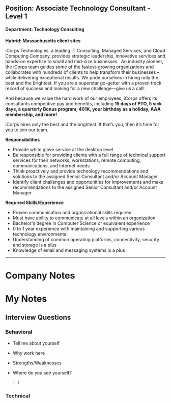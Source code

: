 ## Position: Associate Technology Consultant - Level 1

#### **Department: Technology Consulting**

**Hybrid: Massachusetts client sites**

iCorps Technologies, a leading IT Consulting, Managed Services, and Cloud Computing Company, provides strategic leadership, innovative services and hands-on expertise to small and mid-size businesses.  An industry pioneer, the iCorps team guides some of the fastest-growing organizations and collaborates with hundreds of clients to help transform their businesses – while delivering exceptional results. We pride ourselves in hiring only the best and the brightest. If you are a superstar go-getter with a proven track record of success and looking for a new challenge—give us a call!

And because we value the hard work of our employees, iCorps offers its consultants competitive pay and benefits, including **15 days of PTO, 5 sick days, a quarterly Bonus program, 401K, your birthday as a holiday, AAA membership, and more!**

iCorps hires only the best and the brightest. If that’s you, then it’s time for you to join our team.

**Responsibilities**

- Provide white glove service at the desktop level
- Be responsible for providing clients with a full range of technical support services for their networks, workstations, remote computing, communications, and Internet needs
- Think proactively and provide technology recommendations and solutions to the assigned Senior Consultant and/or Account Manager
- Identify client challenges and opportunities for improvements and make recommendations to the assigned Senior Consultant and/or Account Manager

**Required Skills/Experience**

- Proven communication and organizational skills required
- Must have ability to communicate at all levels within an organization
- Bachelor's degree in Computer Science or equivalent experience
- 0 to 1 year experience with maintaining and supporting various technology environments
- Understanding of common operating platforms, connectivity, security and storage is a plus
- Knowledge of email and messaging systems is a plus


---
# Company Notes





# My Notes
## Interview Questions
### Behavioral
- Tell me about yourself
>
- Why work here
>
- Strengths/Weaknesses
>
- Where do you see yourself?
> I


### Technical
